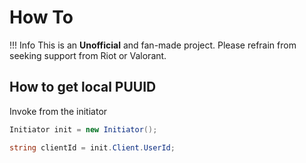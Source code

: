 # How To

!!! Info 
    This is an **Unofficial** and fan-made project. Please refrain from seeking support from Riot or Valorant.


## How to get local PUUID
Invoke from the initiator 
```C#
Initiator init = new Initiator();

string clientId = init.Client.UserId;
```